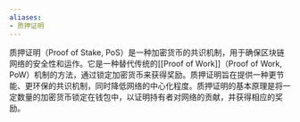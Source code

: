 ```yaml
---
aliases:
- 质押证明
---
```


质押证明（Proof of Stake, PoS）是一种加密货币的共识机制，用于确保区块链网络的安全性和运作。它是一种替代传统的[[Proof of Work]]（Proof of Work, PoW）机制的方法，通过锁定加密货币来获得奖励。质押证明旨在提供一种更节能、更环保的共识机制，同时降低网络的中心化程度。质押证明的基本原理是将一定数量的加密货币锁定在钱包中，以证明持有者对网络的贡献，并获得相应的奖励。
